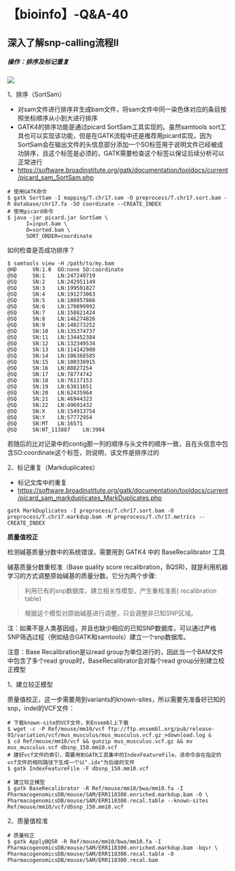 # 【bioinfo】-Q&A-40

## 深入了解snp-calling流程II
##### 操作：排序及标记重复

![](1.png)

1、排序（SortSam）


* 对sam文件进行排序并生成bam文件，将sam文件中同一染色体对应的条目按照坐标顺序从小到大进行排序
* GATK4的排序功能是通过picard SortSam工具实现的。虽然samtools sort工具也可以实现该功能，但是在GATK流程中还是推荐用picard实现，因为SortSam会在输出文件的头信息部分添加一个SO标签用于说明文件已经被成功排序，且这个标签是必须的，GATK需要检查这个标签以保证后续分析可以正常进行
* https://software.broadinstitute.org/gatk/documentation/tooldocs/current/picard_sam_SortSam.php
```
# 使用GATK命令
$ gatk SortSam -I mapping/T.chr17.sam -O preprocess/T.chr17.sort.bam -R database/chr17.fa -SO coordinate --CREATE_INDEX
# 使用picard命令
$ java -jar picard.jar SortSam \
      I=input.bam \
      O=sorted.bam \
      SORT_ORDER=coordinate
```

如何检查是否成功排序？
```
$ samtools view -H /path/to/my.bam
@HD     VN:1.0  GO:none SO:coordinate
@SQ     SN:1    LN:247249719
@SQ     SN:2    LN:242951149
@SQ     SN:3    LN:199501827
@SQ     SN:4    LN:191273063
@SQ     SN:5    LN:180857866
@SQ     SN:6    LN:170899992
@SQ     SN:7    LN:158821424
@SQ     SN:8    LN:146274826
@SQ     SN:9    LN:140273252
@SQ     SN:10   LN:135374737
@SQ     SN:11   LN:134452384
@SQ     SN:12   LN:132349534
@SQ     SN:13   LN:114142980
@SQ     SN:14   LN:106368585
@SQ     SN:15   LN:100338915
@SQ     SN:16   LN:88827254
@SQ     SN:17   LN:78774742
@SQ     SN:18   LN:76117153
@SQ     SN:19   LN:63811651
@SQ     SN:20   LN:62435964
@SQ     SN:21   LN:46944323
@SQ     SN:22   LN:49691432
@SQ     SN:X    LN:154913754
@SQ     SN:Y    LN:57772954
@SQ     SN:MT   LN:16571
@SQ     SN:NT_113887    LN:3994
```
若随后的比对记录中的contig那一列的顺序与头文件的顺序一致，且在头信息中包含SO:coordinate这个标签，则说明，该文件是排序过的

2、标记重复（Markduplicates）

* 标记文库中的重复
* https://software.broadinstitute.org/gatk/documentation/tooldocs/current/picard_sam_markduplicates_MarkDuplicates.php

```
gatk MarkDuplicates -I preprocess/T.chr17.sort.bam -O preprocess/T.chr17.markdup.bam -M preprocess/T.chr17.metrics --CREATE_INDEX
```


**质量值校正**

检测碱基质量分数中的系统错误，需要用到 GATK4 中的 BaseRecalibrator 工具

碱基质量分数重校准（Base quality score recalibration，BQSR)，就是利用机器学习的方式调整原始碱基的质量分数。它分为两个步骤:

>利用已有的snp数据库，建立相关性模型，产生重校准表( recalibration table)

>根据这个模型对原始碱基进行调整，只会调整非已知SNP区域。

注：如果不是人类基因组，并且也缺少相应的已知SNP数据库，可以通过严格SNP筛选过程（例如结合GATK和samtools）建立一个snp数据库。

注意：Base Recalibration是以read group为单位进行的，因此当一个BAM文件中包含了多个read group时，BaseRecalibrator会对每个read group分别建立校正模型

1、建立较正模型

质量值校正，这一步需要用到variants的known-sites，所以需要先准备好已知的snp，indel的VCF文件：
```
# 下载known-site的VCF文件，到Ensembl上下载
$ wget -c -P Ref/mouse/mm10/vcf ftp://ftp.ensembl.org/pub/release-93/variation/vcf/mus_musculus/mus_musculus.vcf.gz >download.log &
$ cd Ref/mouse/mm10/vcf && gunzip mus_musculus.vcf.gz && mv mus_musculus.vcf dbsnp_150.mm10.vcf
# 建好vcf文件的索引，需要用到GATK工具集中的IndexFeatureFile，该命令会在指定的vcf文件的相同路径下生成一个以".idx"为后缀的文件
$ gatk IndexFeatureFile -F dbsnp_150.mm10.vcf

# 建立较正模型
$ gatk BaseRecalibrator -R Ref/mouse/mm10/bwa/mm10.fa -I PharmacogenomicsDB/mouse/SAM/ERR118300.enriched.markdup.bam -O \
PharmacogenomicsDB/mouse/SAM/ERR118300.recal.table --known-sites Ref/mouse/mm10/vcf/dbsnp_150.mm10.vcf
```
2、质量值校准
```
# 质量校正
$ gatk ApplyBQSR -R Ref/mouse/mm10/bwa/mm10.fa -I PharmacogenomicsDB/mouse/SAM/ERR118300.enriched.markdup.bam -bqsr \
PharmacogenomicsDB/mouse/SAM/ERR118300.recal.table -O PharmacogenomicsDB/mouse/SAM/ERR118300.recal.bam
```

